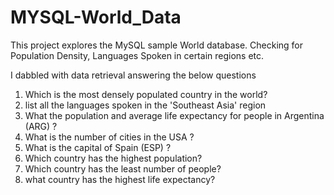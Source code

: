 # MYSQL-World_Data
This project explores the MySQL sample World database. Checking for Population Density, Languages Spoken in certain regions etc.

I dabbled with data retrieval answering the below questions
1. Which is the most densely populated country in the world?
2. list all the languages spoken in the 'Southeast Asia' region
3. What the population and average life expectancy for people in Argentina (ARG) ?
4. What is the number of cities in the USA ?
5. What is the capital of Spain (ESP) ? 
6. Which country has the highest population?
7. Which country has the least number of people?
8. what country has the highest life expectancy?
